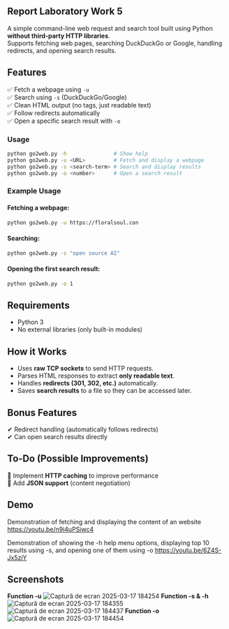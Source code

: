 ## **Report Laboratory Work 5**
A simple command-line web request and search tool built using Python **without third-party HTTP libraries**.  
Supports fetching web pages, searching DuckDuckGo or Google, handling redirects, and opening search results.  

## **Features**  
✅ Fetch a webpage using `-u`  
✅ Search using `-s` (DuckDuckGo/Google)  
✅ Clean HTML output (no tags, just readable text)  
✅ Follow redirects automatically  
✅ Open a specific search result with `-o`  

### **Usage**  
```bash
python go2web.py -h               # Show help  
python go2web.py -u <URL>         # Fetch and display a webpage  
python go2web.py -s <search-term> # Search and display results  
python go2web.py -o <number>      # Open a search result  
```

### **Example Usage**  
#### **Fetching a webpage:**  
```bash
python go2web.py -u https://floralsoul.con
```
#### **Searching:**  
```bash
python go2web.py -s "open source AI"
```
#### **Opening the first search result:**  
```bash
python go2web.py -o 1
```

## **Requirements**  
- Python 3  
- No external libraries (only built-in modules)  

## **How it Works**  
- Uses **raw TCP sockets** to send HTTP requests.  
- Parses HTML responses to extract **only readable text**.  
- Handles **redirects (301, 302, etc.)** automatically.  
- Saves **search results** to a file so they can be accessed later.  

## **Bonus Features**  
✔ Redirect handling (automatically follows redirects)  
✔ Can open search results directly  

## **To-Do (Possible Improvements)**  
🔲 Implement **HTTP caching** to improve performance  
🔲 Add **JSON support** (content negotiation)  

## **Demo**  

Demonstration of fetching and displaying the content of an website
https://youtu.be/n9i4uPSiwc4

Demonstration of showing the -h help menu options, displaying top 10 results using -s, and opening one of them using -o
https://youtu.be/6Z4S-Jx5zjY

## **Screenshots**

**Function -u**
![Captură de ecran 2025-03-17 184254](https://github.com/user-attachments/assets/bc63e65d-e83f-41be-8a39-e5cf55e28a43)
**Function -s & -h**
![Captură de ecran 2025-03-17 184355](https://github.com/user-attachments/assets/1c5fa66b-dbf3-4f21-b619-163de46436f4)
![Captură de ecran 2025-03-17 184437](https://github.com/user-attachments/assets/9fd5429b-64f7-4407-a0bb-4e3ead71dc78)
**Function -o**
![Captură de ecran 2025-03-17 184454](https://github.com/user-attachments/assets/6c3f3d2a-c92c-43f9-8311-1b36d955ee77)
